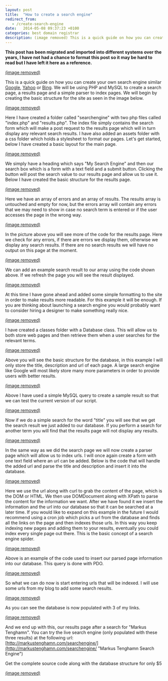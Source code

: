 ```yaml
---
layout: post
title:  "How to create a search engine"
redirect_from:
   - /create-search-engine
date:   2014-05-08 09:37:23 +0100
categories: best domain registrar
description: (image removed) This is a quick guide on how you can create your own search engine similar...
---
```


**This post has been migrated and imported into different systems over the years, I have not had a chance to format this post so it may be hard to read but I have left it here as a reference.**

[(image removed)](http://markustenghamn.com/?iproduct=5247)  
  
 This is a quick guide on how you can create your own search engine similar [Google](http://google.com "Google"), [Yahoo](http://yahoo.com "Yahoo") or [Bing](http://bing.com "Bing"). We will be using PHP and MySQL to create a search page, a results page and a simple parser to index pages. We will begin by creating the basic structure for the site as seen in the image below.  
  
[(image removed)](http://markustenghamn.com/wp-content/uploads/2014/05/1.png)  
  
 Here I have created a folder called "searchengine" with two php files called "index.php" and "results.php". The index file simply contains the search form which will make a post request to the results page which will in turn display any relevant search results. I have also added an assets folder with a css folder which holds a stylesheet to format our pages. Let's get started, below I have created a basic layout for the main page.  
  
[(image removed)](http://markustenghamn.com/wp-content/uploads/2014/05/2.png)  
  
 We simply have a heading which says "My Search Engine" and then our search box which is a form with a text field and a submit button. Clicking the button will post the search value to our results page and allow us to use it. Below I have created the basic structure for the results page.  
  
[(image removed)](http://markustenghamn.com/wp-content/uploads/2014/05/3.png)  
  
 Here we have an array of errors and an array of results. The results array is untouched and empty for now, but the errors array will contain any errors that we may need to show in case no search term is entered or if the user accesses the page in the wrong way.  
  
[(image removed)](http://markustenghamn.com/wp-content/uploads/2014/05/4.png)  
  
 In the picture above you will see more of the code for the results page. Here we check for any errors, if there are errors we display them, otherwise we display any search results. If there are no search results we will have no output on this page at the moment.  
  
[(image removed)](http://markustenghamn.com/wp-content/uploads/2014/05/6.png)  
  
 We can add an example search result to our array using the code shown above. If we refresh the page you will see the result displayed.  
  
[(image removed)](http://markustenghamn.com/wp-content/uploads/2014/05/7.png)  
  
 At this time I have gone ahead and added some simple formatting to the site in order to make results more readable. For this example it will be enough. If you are thinking about launching a search engine you would probably want to consider hiring a designer to make something really nice.  
  
[(image removed)](http://markustenghamn.com/wp-content/uploads/2014/05/8.png)  
  
 I have created a classes folder with a Database class. This will allow us to both store web pages and then retrieve them when a user searches for the relevant terms.  
  
[(image removed)](http://markustenghamn.com/wp-content/uploads/2014/05/9.png)  
  
 Above you will see the basic structure for the database, in this example I will only store the title, description and url of each page. A large search engine like Google will most likely store many more parameters in order to provide users with better results.  
  
[(image removed)](http://markustenghamn.com/wp-content/uploads/2014/05/10.png)  
  
 Above I have used a simple MySQL query to create a sample result so that we can test the current version of our script.  
  
[(image removed)](http://markustenghamn.com/wp-content/uploads/2014/05/11.png)  
  
 Now if we do a simple search for the word "title" you will see that we get the search result we just added to our database. If you perform a search for another term you will find that the results page will not display any results.  
  
[(image removed)](http://markustenghamn.com/wp-content/uploads/2014/05/12.png)  
  
 In the same way as we did the search page we will now create a parser page which will allow us to index urls. I will once again create a form with one text field where an url can be added. Below is the code that will handle the added url and parse the title and description and insert it into the database.  
  
[(image removed)](http://markustenghamn.com/wp-content/uploads/2014/05/13.png)  
  
 Here we use the url along with curl to grab the content of the page, which is the DOM or HTML. We then use DOMDocument along with XPath to parse the content for the information we want. After we have found it we insert the information and the url into our database so that it can be searched at a later time. If you would like to expand on this example in the future I would recommend using a cron job which picks a url from the database and finds all the links on the page and then indexes those urls. In this way you keep indexing new pages and adding them to your results, eventually you could index every single page out there. This is the basic concept of a search engine spider.  
  
[(image removed)](http://markustenghamn.com/wp-content/uploads/2014/05/14.png)  
  
 Above is an example of the code used to insert our parsed page information into our database. This query is done with PDO.  
  
[(image removed)](http://markustenghamn.com/wp-content/uploads/2014/05/15.png)  
  
 So what we can do now is start entering urls that will be indexed. I will use some urls from my blog to add some search results.  
  
[(image removed)](http://markustenghamn.com/wp-content/uploads/2014/05/16.png)  
  
 As you can see the database is now populated with 3 of my links.  
  
[(image removed)](http://markustenghamn.com/wp-content/uploads/2014/05/17.png)  
  
 And we end up with this, our results page after a search for "Markus Tenghamn". You can try the live search engine (only populated with these three results) at the following url: [http://markustenghamn.com/searchengine/](http://markustenghamn.com/searchengine/ "Markus Tenghamn Search Engine")  
  
 Get the complete source code along with the database structure for only $5  
  
[(image removed)](http://markustenghamn.com/?iproduct=5247)